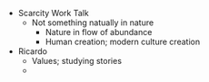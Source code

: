 - Scarcity Work Talk
	- Not something natually in nature
		- Nature in flow of abundance
		- Human creation; modern culture creation
- Ricardo
	- Values; studying stories
	-